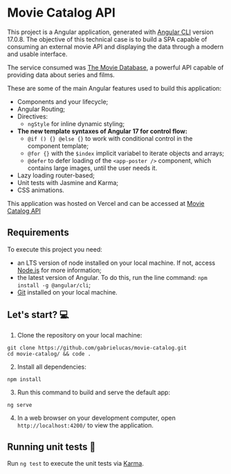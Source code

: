 # Movie Catalog API

This project is a Angular application, generated with [Angular CLI](https://github.com/angular/angular-cli) version 17.0.8. The objective of this technical case is to build a SPA capable of consuming an external movie API and displaying the data through a modern and usable interface.

The service consumed was [The Movie Database](https://developer.themoviedb.org/docs/getting-started), a powerful API capable of providing data about series and films.

These are some of the main Angular features used to build this application:
- Components and your lifecycle;
- Angular Routing;
- Directives:
  - ```ngStyle``` for inline dynamic styling;
- **The new template syntaxes of Angular 17 for control flow:**
  - ```@if () {} @else {}``` to work with conditional control in the component template;
  - ```@for {}``` with the ```$index``` implicit variabel to iterate objects and arrays;
  - ```@defer``` to defer loading of the ```<app-poster />``` component, which contains large images, until the user needs it.
- Lazy loading router-based;
- Unit tests with Jasmine and Karma;
- CSS animations.

This application was hosted on Vercel and can be accessed at [Movie Catalog API](https://movie-catalog-by-lucas-viana.vercel.app/)

## Requirements

To execute this project you need:
- an LTS version of node installed on your local machine. If not, access [Node.js](https://nodejs.org/en/download/) for more information;
- the latest version of Angular. To do this, run the line command:
  ```npm install -g @angular/cli```;
- [Git](https://www.git-scm.com/downloads) installed on your local machine.

## Let's start? :computer:

1. Clone the repository on your local machine:
```
git clone https://github.com/gabrielucas/movie-catalog.git
cd movie-catalog/ && code .
```

2. Install all dependencies:
```
npm install
```

3. Run this command to build and serve the default app:
```
ng serve
```

4. In a web browser on your development computer, open ```http://localhost:4200/``` to view the application.

## Running unit tests :test_tube:

Run `ng test` to execute the unit tests via [Karma](https://karma-runner.github.io).

